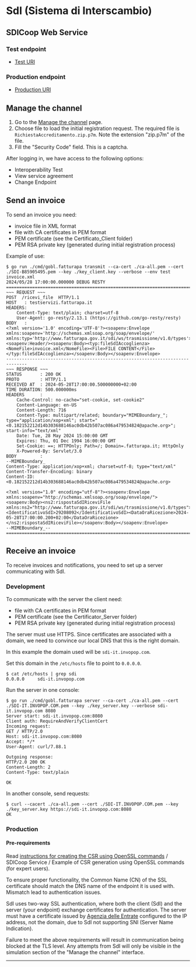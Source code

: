 # SdI (Sistema di Interscambio)

## SDICoop Web Service

### Test endpoint

- [Test URI](https://testservizi.fatturapa.it/)

### Production endpoint

- [Production URI](https://fatturapa.it/)

## Manage the channel

1. Go to the
  [Manage the channel](https://sdi.fatturapa.gov.it/SdI2FatturaPAWebSpa/GestireCanaleAction.do)
  page.
2. Choose file to load the initial registration request.
  The required file is `RichiestaAccreditamento.zip.p7m`.
  Note the extension "zip.p7m" of the file.
3. Fill the "Security Code" field. This is a captcha.

After logging in, we have access to the following options:

- Interoperability Test
- View service agreement
- Change Endpoint

## Send an invoice

To send an invoice you need:

- invoice file in XML format
- file with CA certificates in PEM format
- PEM certificate (see the Certificato_Client folder)
- PEM RSA private key (generated during initial registration process)

Example of use:

```console
$ go run ./cmd/gobl.fatturapa transmit --ca-cert ./ca-all.pem --cert ./SDI-B85905495.pem --key ./key_client.key --verbose --env test invoice.xml
2024/05/28 17:00:00.000000 DEBUG RESTY
==============================================================================
~~~ REQUEST ~~~
POST  /ricevi_file  HTTP/1.1
HOST   : testservizi.fatturapa.it
HEADERS:
	Content-Type: text/plain; charset=utf-8
	User-Agent: go-resty/2.13.1 (https://github.com/go-resty/resty)
BODY   :
<?xml version='1.0' encoding='UTF-8'?><soapenv:Envelope xmlns:soapenv='http://schemas.xmlsoap.org/soap/envelope/' xmlns:typ='http://www.fatturapa.gov.it/sdi/ws/trasmissione/v1.0/types'><soapenv:Header/><soapenv:Body><typ:fileSdIAccoglienza><NomeFile>invoice.xml</NomeFile><File>FILE CONTENT</File></typ:fileSdIAccoglienza></soapenv:Body></soapenv:Envelope>
------------------------------------------------------------------------------
~~~ RESPONSE ~~~
STATUS       : 200 OK
PROTO        : HTTP/1.1
RECEIVED AT  : 2024-05-28T17:00:00.500000000+02:00
TIME DURATION: 500.000000ms
HEADERS      :
	Cache-Control: no-cache="set-cookie, set-cookie2"
	Content-Language: en-US
	Content-Length: 716
	Content-Type: multipart/related; boundary="MIMEBoundary_"; type="application/xop+xml"; start="<0.182152212d14b303688146ac0db42b507ac086a479534824@apache.org>"; start-info="text/xml"
	Date: Tue, 28 May 2024 15:00:00 GMT
	Expires: Thu, 01 Dec 1994 16:00:00 GMT
	Set-Cookie: ==; HTTPOnly; Path=/; Domain=.fatturapa.it; HttpOnly
	X-Powered-By: Servlet/3.0
BODY         :
--MIMEBoundary_
Content-Type: application/xop+xml; charset=utf-8; type="text/xml"
Content-Transfer-Encoding: binary
Content-ID: <0.182152212d14b303688146ac0db42b507ac086a479534824@apache.org>

<?xml version="1.0" encoding="utf-8"?><soapenv:Envelope xmlns:soapenv="http://schemas.xmlsoap.org/soap/envelope/"><soapenv:Body><ns2:rispostaSdIRiceviFile xmlns:ns2="http://www.fatturapa.gov.it/sdi/ws/trasmissione/v1.0/types"><IdentificativoSdI>29208092</IdentificativoSdI><DataOraRicezione>2024-05-28T17:00:00.200+02:00</DataOraRicezione></ns2:rispostaSdIRiceviFile></soapenv:Body></soapenv:Envelope>
--MIMEBoundary_--
==============================================================================
```

## Receive an invoice

To receive invoices and notifications, you need to set up a server communicating with SdI.

### Development

To communicate with the server the client need:

- file with CA certificates in PEM format
- PEM certificate (see the Certificator_Server folder)
- PEM RSA private key (generated during initial registration process)

The server must use HTTPS.
Since certificates are associated with a domain,
we need to convince our local DNS that this is the right domain.

In this example the domain used will be `sdi-it.invopop.com`.

Set this domain in the `/etc/hosts` file to point to `0.0.0.0`.

```console
$ cat /etc/hosts | grep sdi
0.0.0.0		sdi-it.invopop.com
```

Run the server in one console:

```console
$ go run ./cmd/gobl.fatturapa server --ca-cert ./ca-all.pem --cert ./SDI-IT.INVOPOP.COM.pem --key ./key_server.key --verbose sdi-it.invopop.com 8080
Server start: sdi-it.invopop.com:8080
Client auth: RequireAndVerifyClientCert
Incoming request:
GET / HTTP/2.0
Host: sdi-it.invopop.com:8080
Accept: */*
User-Agent: curl/7.88.1

Outgoing response:
HTTP/2.0 200 OK
Content-Length: 2
Content-Type: text/plain

OK
```

In another console, send requests:

```console
$ curl --cacert ./ca-all.pem --cert ./SDI-IT.INVOPOP.COM.pem --key ./key_server.key https://sdi-it.invopop.com:8080
OK
```

### Production

#### Pre-requirements

Read [instructions for creating the CSR using OpenSSL commands](https://www.fatturapa.gov.it/it/norme-e-regole/DocumentazioneSDI/) / SDICoop Service / Example of CSR generation using OpenSSL commands (for expert users).

To ensure proper functionality, the Common Name (CN) of the SSL certificate
should match the DNS name of the endpoint it is used with.
Mismatch lead to authentication issues.

SdI uses two-way SSL authentication, where both the client (SdI)
and the server (your endpoint) exchange certificates for authentication.
The server must have a certificate issued by
[Agenzia delle Entrate](https://www.agenziaentrate.gov.it/portale/)
configured to the IP address, not the domain,
due to SdI not supporting SNI (Server Name Indication).

Failure to meet the above requirements will result in communication
being blocked at the TLS level.
Any attempts from SdI will only be visible in the simulation section
of the "Manage the channel" interface.

---
